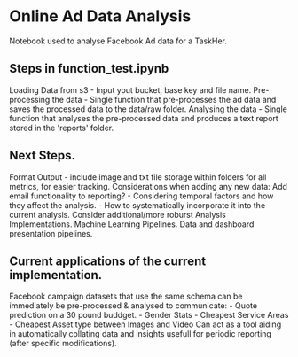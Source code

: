 # Online Ad Data Analysis
Notebook used to analyse Facebook Ad data for a TaskHer.

## Steps in function_test.ipynb
Loading Data from s3 - Input yout bucket, base key and file name.
Pre-processing the data - Single function that pre-processes the ad data and saves the processed data to the data/raw folder.
Analysing the data - Single function that analyses the pre-processed data and produces a text report stored in the 'reports' folder.

## Next Steps.
Format Output - include image and txt file storage within folders for all metrics, for easier tracking.
Considerations when adding any new data:
Add email functionality to reporting?
    - Considering temporal factors and how they affect the analysis.
    - How to systematically incorporate it into the current analysis.
Consider additional/more roburst Analysis Implementations.
Machine Learning Pipelines.
Data and dashboard presentation pipelines.

## Current applications of the current implementation.
Facebook campaign datasets that use the same schema can be immediately be pre-processed & analysed to communicate:
    - Quote prediction on a 30 pound buddget.
    - Gender Stats
    - Cheapest Service Areas
    - Cheapest Asset type between Images and Video
Can act as a tool aiding in automatically collating data and insights usefull for periodic reporting (after specific modifications).